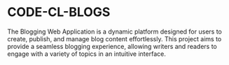 # CODE-CL-BLOGS
The Blogging Web Application is a dynamic platform designed for users to create, publish, and manage blog content effortlessly. This project aims to provide a seamless blogging experience, allowing writers and readers to engage with a variety of topics in an intuitive interface.
